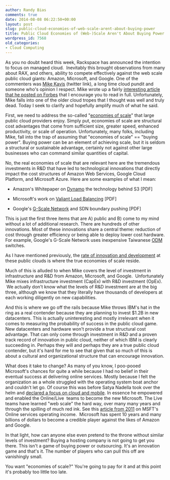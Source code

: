 ```yaml
---
author: Randy Bias
comments: true
date: 2014-08-08 06:22:50+00:00
layout: post
slug: public-cloud-economies-of-web-scale-arent-about-buying-power
title: Public Cloud Economies of (Web-)Scale Aren't About Buying Power
wordpress_id: 7568
old_categories:
- Cloud Computing
---
```





As you no doubt heard this week, Rackspace has announced the intention to focus on managed cloud.  Inevitably this brought observations from many about RAX, and others, ability to compete effectively against the web scale public cloud giants: Amazon, Microsoft, and Google. One of the commenters was [Mike Kavis](http://twitter.com/madgreek65) (twitter link), a long time cloud pundit and someone who's opinion I respect. Mike wrote up a fairly [interesting article that he posted on Forbes](http://www.forbes.com/sites/mikekavis/2014/07/30/rackspaces-pivot-is-a-sign-of-the-times-for-iaas-providers/) that I encourage you to read in full. Unfortunately, Mike falls into one of the older cloud tropes that I thought was well and truly dead. Today I seek to clarify and hopefully amplify much of what he said.




First, we need to address the so-called "[economies of scale](http://en.wikipedia.org/wiki/Economies_of_scale)" that large public cloud providers enjoy. Simply put, economies of scale are structural cost advantages that come from sufficient size, greater speed, enhanced productivity, or scale of operation. Unfortunately, many folks, including Mike, fall into the trap of assuming that "economies of scale" == "buying power". Buying power can be an element of achieving scale, but it is seldom a structural or sustainable advantage, certainly not against other large businesses who can command similar quantities of capital.




No, the real economies of scale that are relevant here are the tremendous investments in R&D that have led to technological innovations that directly impact the cost structures of Amazon Web Services, Google Cloud Platform, and Microsoft Azure. Here are some examples of what I mean:





	
  * Amazon's Whitepaper on [Dynamo](http://www.allthingsdistributed.com/files/amazon-dynamo-sosp2007.pdf) the technology behind S3 [PDF]

	
  * Microsoft's work on [Valiant Load Balancing](http://research.microsoft.com/pubs/80693/vl2-sigcomm09-final.pdf) [PDF]

	
  * Google's [G-Scale Network](http://www.opennetsummit.org/archives/apr12/hoelzle-tue-openflow.pdf) and SDN boundary pushing [PDF]




This is just the first three items that are A) public and B) come to my mind without a lot of additional research. There are hundreds of other innovations. Most of these innovations share a central theme: reduction of cost through greater efficiency or being able to deploy lower cost hardware. For example, Google's G-Scale Network uses inexpensive Taiwanese [ODM](http://en.wikipedia.org/wiki/Original_design_manufacturer) switches.




As I have mentioned previously, the [rate of innovation and development](http://cloudscaling.com/blog/cloud-computing/amazon-web-services-rapid-release-cycle/) at these public clouds is where the true economies of scale reside.




Much of this is alluded to when Mike covers the level of investment in infrastructure and R&D from Amazon, Microsoft, and Google.  Unfortunately Mike mixes infrastructure investment (CapEx) with R&D investment (OpEx).  We actually don't know what the levels of R&D investment are at the big three, although we know that they literally have thousands of developers at each working diligently on new capabilities.




And this is where we go off the rails because Mike throws IBM's hat in the ring as a real contender because they are planning to invest $1.2B in new datacenters. This is actually uninteresting and mostly irrelevant when it comes to measuring the probability of success in the public cloud game. New datacenters and hardware won't provide a true structural cost advantage. That can only come through investment in R&D and a proven track record of innovation in public cloud, neither of which IBM is clearly succeeding in. Perhaps they will and perhaps they are a true public cloud contender, but it's hard for me to see that given that so much of this is about a cultural and organizational structure that can encourage innovation.




What does it take to change? As many of you know, I poo-pooed Microsoft's chances for quite a while because I had no belief in their eventual success at delivering online services. Mostly because I felt the organization as a whole struggled with the operating system boat anchor and couldn't let go. Of course this was before Satya Nadella took over the helm and [declared a focus on cloud and mobile](http://www.forbes.com/sites/greatspeculations/2014/04/24/microsofts-satya-nadellas-mobile-first-cloud-first-strategy-in-focus-with-pending-earnings/). In essence he empowered and enabled the Online/Live  teams to become the new Microsoft. The Live teams have learned "web scale" the hard way, over many many years and through the spilling of much red ink. See this [article from 2011](http://techcrunch.com/2011/07/23/the-giant-sucking-sound/) on MSFT's Online services operating income.  Microsoft has spent 10 years and many billions of dollars to become a credible player against the likes of Amazon and Google.




In that light, how can anyone else even pretend to the throne without similar levels of investment? Buying a hosting company is not going to get you there. This isn't a game of buying power or outsourcing. It's an innovation game and that's it. The number of players who can pull this off are vanishingly small.




You want "economies of scale?" You're going to pay for it and at this point it's probably too little too late.



